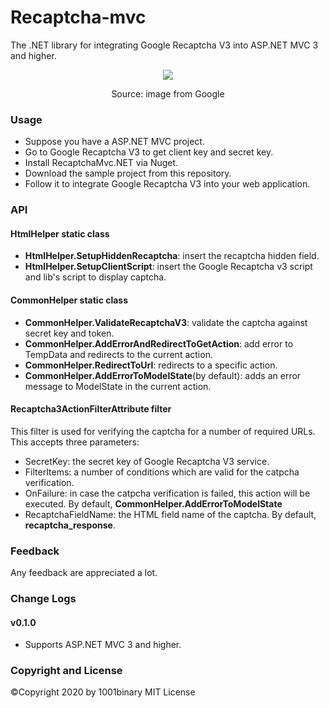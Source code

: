 # Recaptcha-mvc
The .NET library for integrating Google Recaptcha V3 into ASP.NET MVC 3 and higher.

<p align="center">
  <img src="https://www.google.com/recaptcha/intro/images/hero-recaptcha-invisible.gif">
</p>
<p align="center">
  Source: image from Google
</p>


### Usage

- Suppose you have a ASP.NET MVC project.
- Go to Google Recaptcha V3 to get client key and secret key.
- Install RecaptchaMvc.NET via Nuget.
- Download the sample project from this repository.
- Follow it to integrate Google Recaptcha V3 into your web application.

### API

#### HtmlHelper static class
- **HtmlHelper.SetupHiddenRecaptcha**: insert the recaptcha hidden field.
- **HtmlHelper.SetupClientScript**: insert the Google Recaptcha v3 script and lib's script to display captcha.

#### CommonHelper static class
- **CommonHelper.ValidateRecaptchaV3**: validate the captcha against secret key and token.
- **CommonHelper.AddErrorAndRedirectToGetAction**: add error to TempData and redirects to the current action.
- **CommonHelper.RedirectToUrl**: redirects to a specific action.
- **CommonHelper.AddErrorToModelState**(by default): adds an error message to ModelState in the current action.

#### Recaptcha3ActionFilterAttribute filter

This filter is used for verifying the captcha for a number of required URLs. This accepts three parameters:

- SecretKey: the secret key of Google Recaptcha V3 service.
- FilterItems: a number of conditions which are valid for the catpcha verification.
- OnFailure: in case the catpcha verification is failed, this action will be executed. By default, **CommonHelper.AddErrorToModelState**
- RecaptchaFieldName: the HTML field name of the captcha. By default, **recaptcha_response**.

### Feedback
Any feedback are appreciated a lot.

### Change Logs

#### v0.1.0

- Supports ASP.NET MVC 3 and higher.

### Copyright and License
&copy;Copyright 2020 by 1001binary
MIT License
